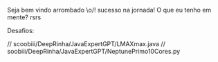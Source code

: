
Seja bem vindo arrombado \o/! sucesso na jornada!
O que eu tenho em mente? rsrs

Desafios:

// scoobiii/DeepRinha/JavaExpertGPT/LMAXmax.java
// soobiii/DeepRinha/JavaExpertGPT/NeptunePrimo10Cores.py